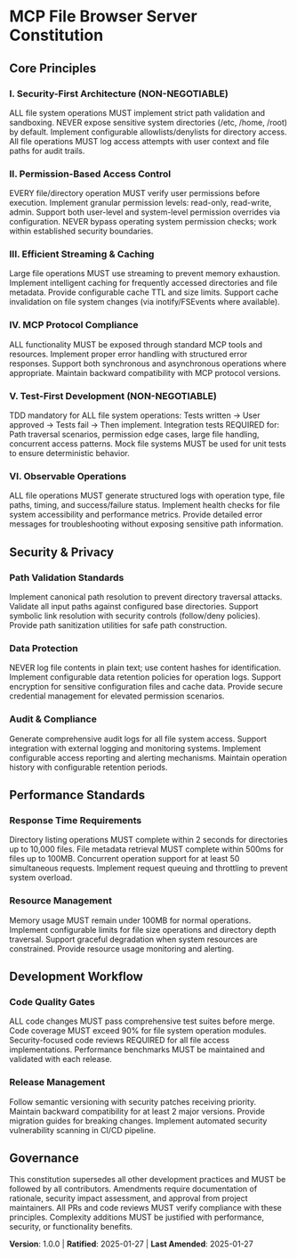 <!--
Sync Impact Report:
Version change: 0.0.0 → 1.0.0 (Initial constitution)
Modified principles: N/A (new project)
Added sections: Security & Privacy, Performance Standards, Development Workflow
Removed sections: N/A
Templates requiring updates: ⚠ pending (all templates need alignment)
Follow-up TODOs: None
-->

# MCP File Browser Server Constitution

## Core Principles

### I. Security-First Architecture (NON-NEGOTIABLE)
ALL file system operations MUST implement strict path validation and sandboxing. 
NEVER expose sensitive system directories (/etc, /home, /root) by default. 
Implement configurable allowlists/denylists for directory access. 
All file operations MUST log access attempts with user context and file paths for audit trails.

### II. Permission-Based Access Control
EVERY file/directory operation MUST verify user permissions before execution. 
Implement granular permission levels: read-only, read-write, admin. 
Support both user-level and system-level permission overrides via configuration. 
NEVER bypass operating system permission checks; work within established security boundaries.

### III. Efficient Streaming & Caching
Large file operations MUST use streaming to prevent memory exhaustion. 
Implement intelligent caching for frequently accessed directories and file metadata. 
Provide configurable cache TTL and size limits. 
Support cache invalidation on file system changes (via inotify/FSEvents where available).

### IV. MCP Protocol Compliance
ALL functionality MUST be exposed through standard MCP tools and resources. 
Implement proper error handling with structured error responses. 
Support both synchronous and asynchronous operations where appropriate. 
Maintain backward compatibility with MCP protocol versions.

### V. Test-First Development (NON-NEGOTIABLE)
TDD mandatory for ALL file system operations: Tests written → User approved → Tests fail → Then implement. 
Integration tests REQUIRED for: Path traversal scenarios, permission edge cases, large file handling, concurrent access patterns. 
Mock file systems MUST be used for unit tests to ensure deterministic behavior.

### VI. Observable Operations
ALL file operations MUST generate structured logs with operation type, file paths, timing, and success/failure status. 
Implement health checks for file system accessibility and performance metrics. 
Provide detailed error messages for troubleshooting without exposing sensitive path information.

## Security & Privacy

### Path Validation Standards
Implement canonical path resolution to prevent directory traversal attacks. 
Validate all input paths against configured base directories. 
Support symbolic link resolution with security controls (follow/deny policies). 
Provide path sanitization utilities for safe path construction.

### Data Protection
NEVER log file contents in plain text; use content hashes for identification. 
Implement configurable data retention policies for operation logs. 
Support encryption for sensitive configuration files and cache data. 
Provide secure credential management for elevated permission scenarios.

### Audit & Compliance
Generate comprehensive audit logs for all file system access. 
Support integration with external logging and monitoring systems. 
Implement configurable access reporting and alerting mechanisms. 
Maintain operation history with configurable retention periods.

## Performance Standards

### Response Time Requirements
Directory listing operations MUST complete within 2 seconds for directories up to 10,000 files. 
File metadata retrieval MUST complete within 500ms for files up to 100MB. 
Concurrent operation support for at least 50 simultaneous requests. 
Implement request queuing and throttling to prevent system overload.

### Resource Management
Memory usage MUST remain under 100MB for normal operations. 
Implement configurable limits for file size operations and directory depth traversal. 
Support graceful degradation when system resources are constrained. 
Provide resource usage monitoring and alerting.

## Development Workflow

### Code Quality Gates
ALL code changes MUST pass comprehensive test suites before merge. 
Code coverage MUST exceed 90% for file system operation modules. 
Security-focused code reviews REQUIRED for all file access implementations. 
Performance benchmarks MUST be maintained and validated with each release.

### Release Management
Follow semantic versioning with security patches receiving priority. 
Maintain backward compatibility for at least 2 major versions. 
Provide migration guides for breaking changes. 
Implement automated security vulnerability scanning in CI/CD pipeline.

## Governance

This constitution supersedes all other development practices and MUST be followed by all contributors. 
Amendments require documentation of rationale, security impact assessment, and approval from project maintainers. 
All PRs and code reviews MUST verify compliance with these principles. 
Complexity additions MUST be justified with performance, security, or functionality benefits.

**Version**: 1.0.0 | **Ratified**: 2025-01-27 | **Last Amended**: 2025-01-27